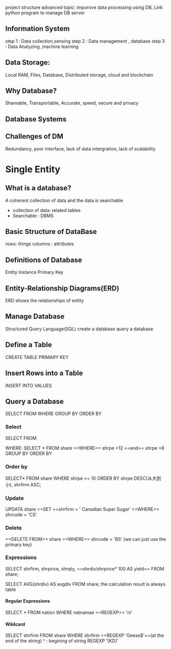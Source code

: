  project structure
 advanced topic: imporove data processing using DB, Link python program to manage DB server
## Information System
step 1 : Data collection,sensing
step 2 : Data management , database
step 3 : Data Analyzing ,machine learning
## Data Storage: 
Local RAM, Files, Database, Distributed storage, cloud and blockchain
## Why Database? 
Shareable, Transportable, Accurate, speed, secure and privacy
## Database Systems
## Challenges of DM
Redundancy, poor interface, lack of data intergration, lack of scalability
# Single Entity
## What is a database?
A coherent collection of data and the data is searchable
- collection of data: related tables
- Searchable : DBMS
## Basic Structure of DataBase
rows: things
columns : attributes
## Definitions of Database
Entity
Instance
Primary Key
## Entity-Relationship Diagrams(ERD)
ERD shows the relationships of entity
## Manage Database
Structured Query Language(SQL) 
create a database
query a database
## Define a Table
CREATE TABLE
PRIMARY KEY
## Insert Rows into a Table
INSERT INTO
VALUES
## Query a Database
SELECT
FROM
WHERE
GROUP BY
ORDER BY
### Select
SELECT
FROM

WHERE: SELECT * FROM share ==WHERE== shrpe <12 ==and== shrpe >8
GROUP BY
ORDER BY
### Order by
SELECT* FROM share
WHERE shrpe >= 10
ORDER BY shrpe DESC(从大到小), shrfirm ASC;
### Update
UPDATA share
==SET ==shrfirm = ' Canadian Super Sugar'
==WHERE== shrcode = 'CS'
### Delete
==DELETE FROM== share
==WHERE== shrcode = 'BS'
(we can just use the primary key)
### Expressions
SELECT shrfirm, shrprice, shrqty, ==shrdiv/shrprice* 100 AS yield==
FROM share;

SELECT AVG(shrdiv) AS avgdiv
FROM share;
the calculation result is always table
#### Regular Expressions
SELECT * FROM nation WHERE natnamae ==REGEXP== 'ni'
#### Wildcard
SELECT shrfirm FROM share WHERE shrfirm ==REGEXP 'Geese$'==(at the end of the string)
^ : begining of string
REGEXP '[KD]'




